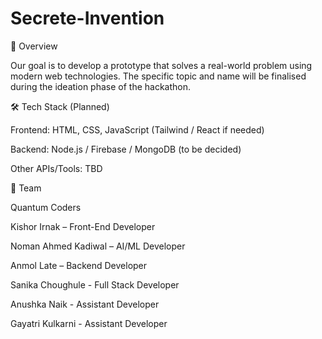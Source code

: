 # Secrete-Invention
📌 Overview

Our goal is to develop a prototype that solves a real-world problem using modern web technologies. The specific topic and name will be finalised during the ideation phase of the hackathon.

🛠️ Tech Stack (Planned)

Frontend: HTML, CSS, JavaScript (Tailwind / React if needed)

Backend: Node.js / Firebase / MongoDB (to be decided)

Other APIs/Tools: TBD



🙌 Team

Quantum Coders

Kishor Irnak – Front-End Developer

Noman Ahmed Kadiwal – AI/ML Developer

Anmol Late – Backend Developer

Sanika Choughule - Full Stack Developer

Anushka Naik - Assistant Developer

Gayatri Kulkarni - Assistant Developer
